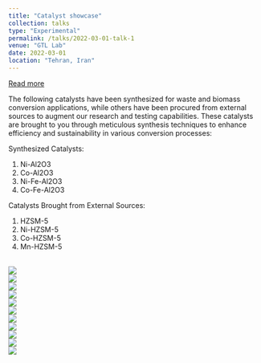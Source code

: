 ```yaml
---
title: "Catalyst showcase"
collection: talks
type: "Experimental"
permalink: /talks/2022-03-01-talk-1
venue: "GTL Lab"
date: 2022-03-01
location: "Tehran, Iran"
---
```


<a href="https://shahabdavoudi.github.io/talks/2022-03-01-talk-1" rel="permalink">Read more</a>


The following catalysts have been synthesized for waste and biomass conversion applications, while others have been procured from external sources to augment our research and testing capabilities. These catalysts are brought to you through meticulous synthesis techniques to enhance efficiency and sustainability in various conversion processes:

Synthesized Catalysts:

1.	Ni-Al2O3
2.	Co-Al2O3
3.	Ni-Fe-Al2O3
4.	Co-Fe-Al2O3

   
Catalysts Brought from External Sources:

1.	HZSM-5
2.	Ni-HZSM-5
3.	Co-HZSM-5
4.	Mn-HZSM-5

<br/><img src='/images/lab (9).jpg'>
<br/><img src='/images/lab (10).jpg'>
<br/><img src='/images/lab (11).jpg'>
<br/><img src='/images/lab (12).jpg'>
<br/><img src='/images/lab (13).jpg'>
<br/><img src='/images/lab (14).jpg'>
<br/><img src='/images/lab (15).jpg'>
<br/><img src='/images/lab (16).jpg'>
<br/><img src='/images/lab (17).jpg'>
<br/><img src='/images/lab (18).jpg'>
<br/><img src='/images/lab (22).jpg'>



